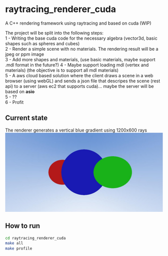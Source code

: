 # raytracing_renderer_cuda
A C++ rendering framework using raytracing and based on cuda  (WIP)

The project will be split into the following steps:\
1 - Writing the base cuda code for the necessary algebra (vector3d, basic shapes such as spheres and cubes)\
2 - Render a simple scene with no materials. The rendering result will be a jpeg or ppm image\
3 - Add more shapes and materials, (use basic materials, maybe support .mdl format in the future?)
4 - Maybe support loading mdl (vertex and materials) (the objective is to support all mdl materials)\
5 - A aws cloud based solution where the client draws a scene in a web browser (using webGL) and sends a json file that descripes the scene (rest api) to a server (aws ec2 that supports cuda)... maybe the server will be based on **asio**\
5 - ?? \
6 - Profit

## Current state
The renderer generates a vertical blue gradient using 1200x600 rays 
![render](render.jpg)

## How to run
```sh
cd raytracing_renderer_cuda
make all
make profile
```
